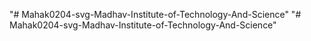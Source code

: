"# Mahak0204-svg-Madhav-Institute-of-Technology-And-Science" 
"# Mahak0204-svg-Madhav-Institute-of-Technology-And-Science" 

